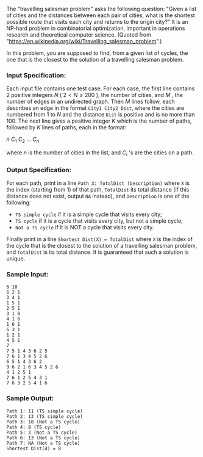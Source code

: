 <!-- Title
Travelling Salesman Problem (25)
-->
The "travelling salesman problem" asks the following question: "Given a list
of cities and the distances between each pair of cities, what is the shortest
possible route that visits each city and returns to the origin city?" It is an
NP-hard problem in combinatorial optimization, important in operations
research and theoretical computer science. (Quoted from
"https://en.wikipedia.org/wiki/Travelling_salesman_problem".)

In this problem, you are supposed to find, from a given list of cycles, the
one that is the closest to the solution of a travelling salesman problem.

### Input Specification:

Each input file contains one test case. For each case, the first line contains
2 positive integers $N$ ( $2< N \le 200$ ), the number of cities, and $M$ ,
the number of edges in an undirected graph. Then $M$ lines follow, each
describes an edge in the format `City1 City2 Dist`, where the cities are
numbered from 1 to $N$ and the distance `Dist` is positive and is no more than
100. The next line gives a positive integer $K$ which is the number of paths,
followed by $K$ lines of paths, each in the format:

$n$ $C_1$ $C_2$ ... $C_n$

where $n$ is the number of cities in the list, and $C_i$ 's are the cities on
a path.

### Output Specification:

For each path, print in a line `Path X: TotalDist (Description)` where `X` is
the index (starting from 1) of that path, `TotalDist` its total distance (if
this distance does not exist, output `NA` instead), and `Description` is one
of the following:

  * `TS simple cycle` if it is a simple cycle that visits every city;
  * `TS cycle` if it is a cycle that visits every city, but not a simple cycle;
  * `Not a TS cycle` if it is NOT a cycle that visits every city.

Finally print in a line `Shortest Dist(X) = TotalDist` where `X` is the index
of the cycle that is the closest to the solution of a travelling salesman
problem, and `TotalDist` is its total distance. It is guaranteed that such a
solution is unique.

### Sample Input:

    
    
    6 10
    6 2 1
    3 4 1
    1 5 1
    2 5 1
    3 1 8
    4 1 6
    1 6 1
    6 3 1
    1 2 1
    4 5 1
    7
    7 5 1 4 3 6 2 5
    7 6 1 3 4 5 2 6
    6 5 1 4 3 6 2
    9 6 2 1 6 3 4 5 2 6
    4 1 2 5 1
    7 6 1 2 5 4 3 1
    7 6 3 2 5 4 1 6

### Sample Output:

    
    
    Path 1: 11 (TS simple cycle)
    Path 2: 13 (TS simple cycle)
    Path 3: 10 (Not a TS cycle)
    Path 4: 8 (TS cycle)
    Path 5: 3 (Not a TS cycle)
    Path 6: 13 (Not a TS cycle)
    Path 7: NA (Not a TS cycle)
    Shortest Dist(4) = 8

